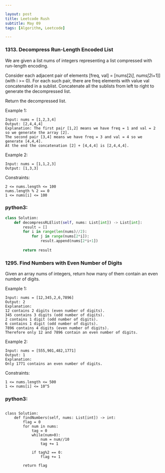 ```yaml
---

layout: post
title: Leetcode Rush
subtitle: May 09
tags: [Algorithm, Leetcode]

---
```



### 1313. Decompress Run-Length Encoded List


We are given a list nums of integers representing a list compressed with run-length encoding.

Consider each adjacent pair of elements [freq, val] = [nums[2*i], nums[2*i+1]] (with i >= 0).  For each such pair, there are freq elements with value val concatenated in a sublist. Concatenate all the sublists from left to right to generate the decompressed list.

Return the decompressed list.

 

Example 1:

```
Input: nums = [1,2,3,4]
Output: [2,4,4,4]
Explanation: The first pair [1,2] means we have freq = 1 and val = 2 so we generate the array [2].
The second pair [3,4] means we have freq = 3 and val = 4 so we generate [4,4,4].
At the end the concatenation [2] + [4,4,4] is [2,4,4,4].
```

Example 2:

```
Input: nums = [1,1,2,3]
Output: [1,3,3]
```

Constraints:

```
2 <= nums.length <= 100
nums.length % 2 == 0
1 <= nums[i] <= 100
```

### python3:

```python
class Solution:
    def decompressRLElist(self, nums: List[int]) -> List[int]:
        result = []
        for i in range(len(nums)//2):
            for j in range(nums[2*i]):
                result.append(nums[2*i+1])
                
        return result
```



### 1295. Find Numbers with Even Number of Digits

Given an array nums of integers, return how many of them contain an even number of digits.
 

Example 1:

```
Input: nums = [12,345,2,6,7896]
Output: 2
Explanation: 
12 contains 2 digits (even number of digits). 
345 contains 3 digits (odd number of digits). 
2 contains 1 digit (odd number of digits). 
6 contains 1 digit (odd number of digits). 
7896 contains 4 digits (even number of digits). 
Therefore only 12 and 7896 contain an even number of digits.
```


Example 2:

```
Input: nums = [555,901,482,1771]
Output: 1 
Explanation: 
Only 1771 contains an even number of digits.
``` 

Constraints:

```
1 <= nums.length <= 500
1 <= nums[i] <= 10^5
```

### python3:

```python3

class Solution:
    def findNumbers(self, nums: List[int]) -> int:
        flag = 0
        for num in nums:
            tag = 0
            while(num>0):
                num = num//10
                tag += 1

            if tag%2 == 0:
                flag += 1

        return flag
 ```
